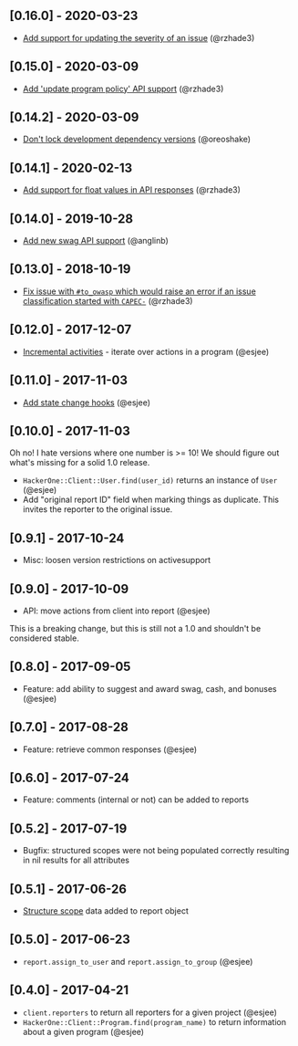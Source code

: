## [0.16.0] - 2020-03-23

- [Add support for updating the severity of an issue](https://github.com/oreoshake/hackerone-client/pull/50) (@rzhade3)

## [0.15.0] - 2020-03-09

- [Add 'update program policy' API support](https://github.com/oreoshake/hackerone-client/pull/47) (@rzhade3)

## [0.14.2] - 2020-03-09

- [Don't lock development dependency versions](https://github.com/oreoshake/hackerone-client/pull/45) (@oreoshake)

## [0.14.1] - 2020-02-13

- [Add support for float values in API responses](https://github.com/oreoshake/hackerone-client/pull/44) (@rzhade3)

## [0.14.0] - 2019-10-28

- [Add new swag API support](https://github.com/oreoshake/hackerone-client/pull/41) (@anglinb)

## [0.13.0] - 2018-10-19

- [Fix issue with `#to_owasp` which would raise an error if an issue classification started with `CAPEC-`](https://github.com/oreoshake/hackerone-client/pull/39) (@rzhade3)

## [0.12.0] - 2017-12-07

- [Incremental activities](https://github.com/oreoshake/hackerone-client/pull/36) - iterate over actions in a program (@esjee)

## [0.11.0] - 2017-11-03

- [Add state change hooks](https://github.com/oreoshake/hackerone-client/issues/25) (@esjee)

## [0.10.0] - 2017-11-03

Oh no! I hate versions where one number is >= 10! We should figure out what's missing for a solid 1.0 release.

- `HackerOne::Client::User.find(user_id)` returns an instance of `User` (@esjee)
- Add "original report ID" field when marking things as duplicate. This invites the reporter to the original issue.

## [0.9.1] - 2017-10-24

- Misc: loosen version restrictions on activesupport

## [0.9.0] - 2017-10-09

- API: move actions from client into report (@esjee)

This is a breaking change, but this is still not a 1.0 and shouldn't be considered stable.

## [0.8.0] - 2017-09-05

- Feature: add ability to suggest and award swag, cash, and bonuses (@esjee)

## [0.7.0] - 2017-08-28

- Feature: retrieve common responses (@esjee)

## [0.6.0] - 2017-07-24

- Feature: comments (internal or not) can be added to reports

## [0.5.2] - 2017-07-19

- Bugfix: structured scopes were not being populated correctly resulting in nil results for all attributes

## [0.5.1] - 2017-06-26

- [Structure scope](https://api.hackerone.com/docs/v1#structured-scope) data added to report object

## [0.5.0] - 2017-06-23

- `report.assign_to_user` and `report.assign_to_group` (@esjee)

## [0.4.0] - 2017-04-21

- `client.reporters` to return all reporters for a given project (@esjee)
- `HackerOne::Client::Program.find(program_name)` to return information about a given program (@esjee)
